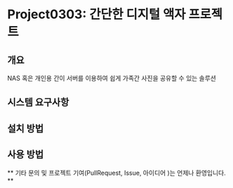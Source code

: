 # Project0303: 간단한 디지털 액자 프로젝트

## 개요
NAS 혹은 개인용 간이 서버를 이용하여 쉽게 가족간 사진을 공유할 수 있는 솔루션

## 시스템 요구사항

## 설치 방법

## 사용 방법

** 기타 문의 및 프로젝트 기여(PullRequest, Issue, 아이디어 )는 언제나 환영입니다. **

